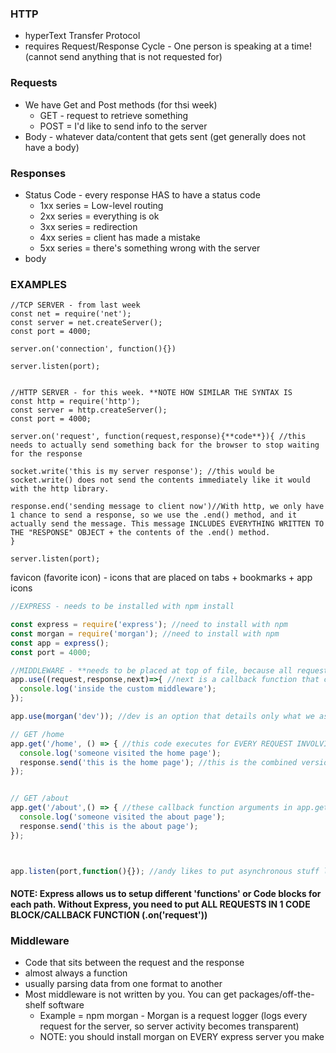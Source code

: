 ### HTTP
* hyperText Transfer Protocol
* requires Request/Response Cycle - One person is speaking at a time! (cannot send anything that is not requested for)


### Requests
* We have Get and Post methods (for thsi week)
  * GET - request to retrieve something
  * POST = I'd like to send info to the server
* Body - whatever data/content that gets sent (get generally does not have a body)

### Responses
* Status Code - every response HAS to have a status code
  * 1xx series = Low-level routing
  * 2xx series = everything is ok
  * 3xx series = redirection
  * 4xx series = client has made a mistake
  * 5xx series = there's something wrong with the server
* body 


### EXAMPLES
```JS
//TCP SERVER - from last week
const net = require('net');
const server = net.createServer();
const port = 4000;

server.on('connection', function(){})

server.listen(port);


```



```JS
//HTTP SERVER - for this week. **NOTE HOW SIMILAR THE SYNTAX IS
const http = require('http');
const server = http.createServer();
const port = 4000;

server.on('request', function(request,response){**code**}){ //this needs to actually send something back for the browser to stop waiting for the response

socket.write('this is my server response'); //this would be socket.write() does not send the contents immediately like it would with the http library. 

response.end('sending message to client now')//With http, we only have 1 chance to send a response, so we use the .end() method, and it actually send the message. This message INCLUDES EVERYTHING WRITTEN TO THE "RESPONSE" OBJECT + the contents of the .end() method.
}

server.listen(port);
```

favicon (favorite icon) - icons that are placed on tabs + bookmarks + app icons


```js
//EXPRESS - needs to be installed with npm install

const express = require('express'); //need to install with npm
const morgan = require('morgan'); //need to install with npm
const app = express();
const port = 4000;

//MIDDLEWARE - **needs to be placed at top of file, because all requests start from the top-down.
app.use((request,response,next)=>{ //next is a callback function that calls the next middleware in line or to the route handler when it is done.
  console.log('inside the custom middleware');  
});

app.use(morgan('dev')); //dev is an option that details only what we as devs want to see. There are other settings for other use-cases (see details on npm docs)

// GET /home
app.get('/home', () => { //this code executes for EVERY REQUEST INVOLVING THE /HOME PATH
  console.log('someone visited the home page');
  response.send('this is the home page'); //this is the combined version of .write() and .end() in the http module
});


// GET /about
app.get('/about',() => { //these callback function arguments in app.get() methods are ROUTE HANDLERS (they handle requests for specific routes)
  console.log('someone visited the about page');
  response.send('this is the about page');
});



app.listen(port,function(){}); //andy likes to put asynchronous stuff like this at the bottom of the page, but YOU CAN PUT IT ANYWHERE


```


#### NOTE: Express allows us to setup different 'functions' or Code blocks for each path. Without Express, you need to put ALL REQUESTS IN 1 CODE BLOCK/CALLBACK FUNCTION (.on('request'))


### Middleware
* Code that sits between the request and the response
* almost always a function
* usually parsing data from one format to another
* Most middleware is not written by you. You can get packages/off-the-shelf software
  * Example = npm morgan - Morgan is a request logger (logs every request for the server, so server activity becomes transparent)
  * NOTE: you should install morgan on EVERY express server you make





